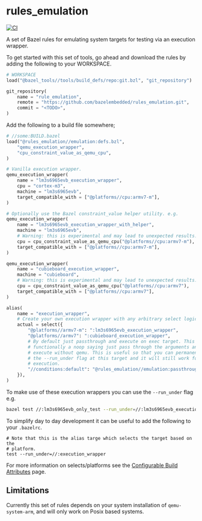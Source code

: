 # rules_emulation
[![CI](https://github.com/bazelembedded/rules_emulation/actions/workflows/blank.yml/badge.svg)](https://github.com/bazelembedded/rules_emulation/actions/workflows/blank.yml)

A set of Bazel rules for emulating system targets for testing via an execution
wrapper.

To get started with this set of tools, go ahead and download the rules by adding
the following to your WORKSPACE.

```python
# WORKSPACE
load("@bazel_tools//tools/build_defs/repo:git.bzl", "git_repository")

git_repository(
    name = "rule_emulation",
    remote = "https://github.com/bazelembedded/rules_emulation.git",
    commit = "<TODO>",
)
```

Add the following to a build file somewhere;
```python
# //some:BUILD.bazel
load("@rules_emulation//emulation:defs.bzl",
    "qemu_execution_wrapper",
    "cpu_constraint_value_as_qemu_cpu",
)

# Vanilla execution wrapper.
qemu_execution_wrapper(
    name = "lm3s6965evb_execution_wrapper",
    cpu = "cortex-m3",
    machine = "lm3s6965evb",
    target_compatible_with = ["@platforms//cpu:armv7-m"],
)

# Optionally use the Bazel constraint_value helper utility. e.g.
qemu_execution_wrapper(
    name = "lm3s6965evb_execution_wrapper_with_helper",
    machine = "lm3s6965evb",
    # Warning: this is experimental and may lead to unexpected results.
    cpu = cpu_constraint_value_as_qemu_cpu("@platforms//cpu:armv7-m"),
    target_compatible_with = ["@platforms//cpu:armv7-m"],
)

qemu_execution_wrapper(
    name = "cubieboard_execution_wrapper",
    machine = "cubieboard",
    # Warning: this is experimental and may lead to unexpected results.
    cpu = cpu_constraint_value_as_qemu_cpu("@platforms//cpu:armv7"),
    target_compatible_with = ["@platforms//cpu:armv7"],
)

alias(
    name = "execution_wrapper",
    # Create your own execution wrapper with any arbitrary select logic. e.g.
    actual = select({
        "@platforms//armv7-m": ":lm3s6965evb_execution_wrapper",
        "@platforms//armv7": ":cubieboard_execution_wrapper",
        # By default just passthrough and execute on exec target. This is
        # functionally a noop saying just pass through the arguments and
        # execute without qemu. This is useful so that you can permanently point
        # the --run_under flag at this target and it will still work for host
        # execution.
        "//conditions:default": "@rules_emulation//emulation:passthrough",
    }),
)
```

To make use of these execution wrappers you can use the `--run_under` flag e.g.
```sh
bazel test //:lm3s6965evb_only_test --run_under=//:lm3s6965evb_execution_wrapper
```

To simplify day to day development it can be useful to add the following to your
`.bazelrc`.
```
# Note that this is the alias targe which selects the target based on the
# platform.
test --run_under=//:execution_wrapper
```

For more information on selects/platforms see the
[Configurable Build Attributes](https://docs.bazel.build/versions/main/configurable-attributes.html)
page.

## Limitations
Currently this set of rules depends on your system installation of
`qemu-system-arm`, and will only work on Posix based systems.